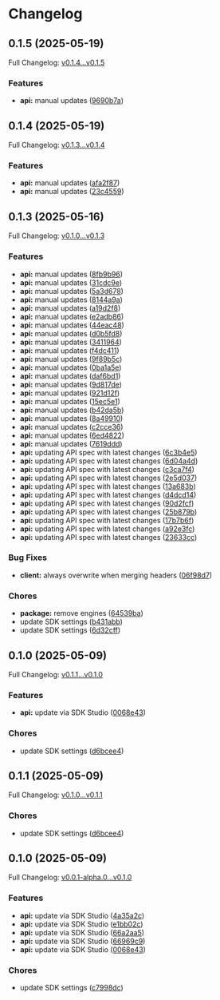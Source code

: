 # Changelog

## 0.1.5 (2025-05-19)

Full Changelog: [v0.1.4...v0.1.5](https://github.com/LiquidMetal-AI/lm-raindrop-typescript-sdk/compare/v0.1.4...v0.1.5)

### Features

* **api:** manual updates ([9690b7a](https://github.com/LiquidMetal-AI/lm-raindrop-typescript-sdk/commit/9690b7ae58d74dc3f313b6c4c22b75a6de762cc9))

## 0.1.4 (2025-05-19)

Full Changelog: [v0.1.3...v0.1.4](https://github.com/LiquidMetal-AI/lm-raindrop-typescript-sdk/compare/v0.1.3...v0.1.4)

### Features

* **api:** manual updates ([afa2f87](https://github.com/LiquidMetal-AI/lm-raindrop-typescript-sdk/commit/afa2f875f266bea9a73804c121bb1c67fdf64705))
* **api:** manual updates ([23c4559](https://github.com/LiquidMetal-AI/lm-raindrop-typescript-sdk/commit/23c455958d7f83c1f180c00ecbf1148a51f5459b))

## 0.1.3 (2025-05-16)

Full Changelog: [v0.1.0...v0.1.3](https://github.com/LiquidMetal-AI/lm-raindrop-typescript-sdk/compare/v0.1.0...v0.1.3)

### Features

* **api:** manual updates ([8fb9b96](https://github.com/LiquidMetal-AI/lm-raindrop-typescript-sdk/commit/8fb9b9629f5477c5ed2eead1748f531f0e408bee))
* **api:** manual updates ([31cdc9e](https://github.com/LiquidMetal-AI/lm-raindrop-typescript-sdk/commit/31cdc9ed3c334b364e95cd09b87392a274ceb1c4))
* **api:** manual updates ([5a3d678](https://github.com/LiquidMetal-AI/lm-raindrop-typescript-sdk/commit/5a3d678a164b07a6f74cb98d19d7b6fbc1fc691e))
* **api:** manual updates ([8144a9a](https://github.com/LiquidMetal-AI/lm-raindrop-typescript-sdk/commit/8144a9a51087d51435019d3101985f7d6f563c1f))
* **api:** manual updates ([a19d2f8](https://github.com/LiquidMetal-AI/lm-raindrop-typescript-sdk/commit/a19d2f8e798ac4357a8a9437879d59a02bf30fa8))
* **api:** manual updates ([e2adb86](https://github.com/LiquidMetal-AI/lm-raindrop-typescript-sdk/commit/e2adb861d11ee88d4b3824c59e4ac0a34287efee))
* **api:** manual updates ([44eac48](https://github.com/LiquidMetal-AI/lm-raindrop-typescript-sdk/commit/44eac48d49433f70f9c5710e0f9e59583bbebc3b))
* **api:** manual updates ([d0b5fd8](https://github.com/LiquidMetal-AI/lm-raindrop-typescript-sdk/commit/d0b5fd821a5031a8204eae3360d477e220d3c47a))
* **api:** manual updates ([3411964](https://github.com/LiquidMetal-AI/lm-raindrop-typescript-sdk/commit/34119649f76621f7a54eb0fe74d6e471f3e8616e))
* **api:** manual updates ([f4dc411](https://github.com/LiquidMetal-AI/lm-raindrop-typescript-sdk/commit/f4dc41174e130c3338d4cfd4c6eec2efcc67debd))
* **api:** manual updates ([9f89b5c](https://github.com/LiquidMetal-AI/lm-raindrop-typescript-sdk/commit/9f89b5c38c7241cd3d775ef67b7a620438489a18))
* **api:** manual updates ([0ba1a5e](https://github.com/LiquidMetal-AI/lm-raindrop-typescript-sdk/commit/0ba1a5e45d58a6497304bb9a480bc3b72f936628))
* **api:** manual updates ([daf6bd1](https://github.com/LiquidMetal-AI/lm-raindrop-typescript-sdk/commit/daf6bd19f48342bd0294b232dded143f78716fcb))
* **api:** manual updates ([9d817de](https://github.com/LiquidMetal-AI/lm-raindrop-typescript-sdk/commit/9d817de173de2724b62c4f47837fd8c6a795948d))
* **api:** manual updates ([921d12f](https://github.com/LiquidMetal-AI/lm-raindrop-typescript-sdk/commit/921d12fd35ad24dabb444105e4af78dfac2680ad))
* **api:** manual updates ([15ec5e1](https://github.com/LiquidMetal-AI/lm-raindrop-typescript-sdk/commit/15ec5e15a482a6a3eed4e8161b9de3050f05f8a3))
* **api:** manual updates ([b42da5b](https://github.com/LiquidMetal-AI/lm-raindrop-typescript-sdk/commit/b42da5b48e8c5e90c7b9fa5b1bafbf06b64062f0))
* **api:** manual updates ([8a49910](https://github.com/LiquidMetal-AI/lm-raindrop-typescript-sdk/commit/8a49910d9af828e179ffb7310a5bc3c533e15acc))
* **api:** manual updates ([c2cce36](https://github.com/LiquidMetal-AI/lm-raindrop-typescript-sdk/commit/c2cce36b111732ca2b9a0ed0046bd29b14dc9c1e))
* **api:** manual updates ([6ed4822](https://github.com/LiquidMetal-AI/lm-raindrop-typescript-sdk/commit/6ed4822caf53709cc08a9e9efa6c8904d770972e))
* **api:** manual updates ([7619ddd](https://github.com/LiquidMetal-AI/lm-raindrop-typescript-sdk/commit/7619ddd84840f4865d4fc2c8c12226faf06fea2b))
* **api:** updating API spec with latest changes ([6c3b4e5](https://github.com/LiquidMetal-AI/lm-raindrop-typescript-sdk/commit/6c3b4e500c104cdcfca15c83168fadbf88d82035))
* **api:** updating API spec with latest changes ([6d04a4d](https://github.com/LiquidMetal-AI/lm-raindrop-typescript-sdk/commit/6d04a4d6cb838a557f5ac0f082636a7905503353))
* **api:** updating API spec with latest changes ([c3ca7f4](https://github.com/LiquidMetal-AI/lm-raindrop-typescript-sdk/commit/c3ca7f45dae6f1018ada7a84ec64d16eccc65bfc))
* **api:** updating API spec with latest changes ([2e5d037](https://github.com/LiquidMetal-AI/lm-raindrop-typescript-sdk/commit/2e5d0370ca8545f5379b1d034423399fa1415a03))
* **api:** updating API spec with latest changes ([13a683b](https://github.com/LiquidMetal-AI/lm-raindrop-typescript-sdk/commit/13a683b3d9202afd56188b9261ccbde91b244809))
* **api:** updating API spec with latest changes ([d4dcd14](https://github.com/LiquidMetal-AI/lm-raindrop-typescript-sdk/commit/d4dcd14e3f40d29f50199a57dc1e67028cdad5ab))
* **api:** updating API spec with latest changes ([90d2fcf](https://github.com/LiquidMetal-AI/lm-raindrop-typescript-sdk/commit/90d2fcf84d2e108387e6be91be0426bec6e028a4))
* **api:** updating API spec with latest changes ([25b879b](https://github.com/LiquidMetal-AI/lm-raindrop-typescript-sdk/commit/25b879b104dd99d2964c355a999f47c9c576027d))
* **api:** updating API spec with latest changes ([17b7b6f](https://github.com/LiquidMetal-AI/lm-raindrop-typescript-sdk/commit/17b7b6feb39c8d88e09c0b1211db015fe302ae78))
* **api:** updating API spec with latest changes ([a92e3fc](https://github.com/LiquidMetal-AI/lm-raindrop-typescript-sdk/commit/a92e3fc76c9c22dd90f1ad78c5652b2b2f11000f))
* **api:** updating API spec with latest changes ([23633cc](https://github.com/LiquidMetal-AI/lm-raindrop-typescript-sdk/commit/23633cc8684df07d12c9880c49642448adb36c2d))


### Bug Fixes

* **client:** always overwrite when merging headers ([06f98d7](https://github.com/LiquidMetal-AI/lm-raindrop-typescript-sdk/commit/06f98d7e4f4d17cdd0a91d9893d039a3c359a22a))


### Chores

* **package:** remove engines ([64539ba](https://github.com/LiquidMetal-AI/lm-raindrop-typescript-sdk/commit/64539ba2b8cf6b520179868a364fe60cb81a65b8))
* update SDK settings ([b431abb](https://github.com/LiquidMetal-AI/lm-raindrop-typescript-sdk/commit/b431abbcb6b59d4e41ad4019d9371f56c2829f40))
* update SDK settings ([6d32cff](https://github.com/LiquidMetal-AI/lm-raindrop-typescript-sdk/commit/6d32cffd5e83f284ec9d22988c10b174792d465d))

## 0.1.0 (2025-05-09)

Full Changelog: [v0.1.1...v0.1.0](https://github.com/LiquidMetal-AI/lm-raindrop-typescript-sdk/compare/v0.1.1...v0.1.0)

### Features

* **api:** update via SDK Studio ([0068e43](https://github.com/LiquidMetal-AI/lm-raindrop-typescript-sdk/commit/0068e437308b69bd14a70f22b328b67cd71a5a10))


### Chores

* update SDK settings ([d6bcee4](https://github.com/LiquidMetal-AI/lm-raindrop-typescript-sdk/commit/d6bcee4f5fa623802d3b89e0d567176ac491a038))

## 0.1.1 (2025-05-09)

Full Changelog: [v0.1.0...v0.1.1](https://github.com/LiquidMetal-AI/lm-raindrop-typescript-sdk/compare/v0.1.0...v0.1.1)

### Chores

* update SDK settings ([d6bcee4](https://github.com/LiquidMetal-AI/lm-raindrop-typescript-sdk/commit/d6bcee4f5fa623802d3b89e0d567176ac491a038))

## 0.1.0 (2025-05-09)

Full Changelog: [v0.0.1-alpha.0...v0.1.0](https://github.com/LiquidMetal-AI/lm-raindrop-typescript-sdk/compare/v0.0.1-alpha.0...v0.1.0)

### Features

* **api:** update via SDK Studio ([4a35a2c](https://github.com/LiquidMetal-AI/lm-raindrop-typescript-sdk/commit/4a35a2cc3df98175fde17b5caacd8f09bce36f28))
* **api:** update via SDK Studio ([e1bb02c](https://github.com/LiquidMetal-AI/lm-raindrop-typescript-sdk/commit/e1bb02cf3eec1dad2b9c2edcf5ca9bc44cd198f7))
* **api:** update via SDK Studio ([66a2aa5](https://github.com/LiquidMetal-AI/lm-raindrop-typescript-sdk/commit/66a2aa50dadd7b7e79c3e759863f80b4111d3f75))
* **api:** update via SDK Studio ([66969c9](https://github.com/LiquidMetal-AI/lm-raindrop-typescript-sdk/commit/66969c9a59d772e6e7cd1fa9903250f58f220462))
* **api:** update via SDK Studio ([0068e43](https://github.com/LiquidMetal-AI/lm-raindrop-typescript-sdk/commit/0068e437308b69bd14a70f22b328b67cd71a5a10))


### Chores

* update SDK settings ([c7998dc](https://github.com/LiquidMetal-AI/lm-raindrop-typescript-sdk/commit/c7998dc0beab9297875d50d8f7f766ece49f92a7))
